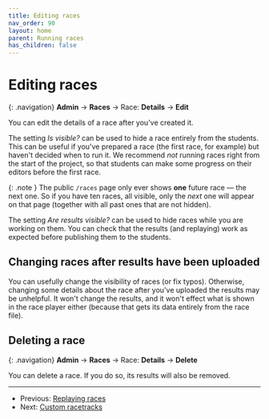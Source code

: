 ```yaml
---
title: Editing races
nav_order: 90
layout: home
parent: Running races
has_children: false
---
```


# Editing races

{: .navigation}
**Admin** → **Races** → Race: **Details** → **Edit**

You can edit the details of a race after you've created it.

The setting _Is visible?_ can be used to hide a race entirely from the students.
This can be useful if you've prepared a race (the first race, for example) but
haven't decided when to run it. We recommend _not_ running races right from the
start of the project, so that students can make some progress on their editors
before the first race.

{: .note }
The public `/races` page only ever shows **one** future race — the next one.
So if you have ten races, all visible, only the _next_ one will appear on that
page (together with all past ones that are not hidden).

The setting _Are results visible?_ can be used to hide races while you are
working on them. You can check that the results (and replaying) work as
expected before publishing them to the students.

## Changing races after results have been uploaded

You can usefully change the visibility of races (or fix typos). Otherwise,
changing some details about the race after you've uploaded the results may be
unhelpful. It won't change the results, and it won't effect what is shown in
the race player either (because that gets its data entirely from the race file).

## Deleting a race

{: .navigation}
**Admin** → **Races** → Race: **Details** → **Delete**

You can delete a race. If you do so, its results will also be removed.

---

* Previous: [Replaying races](replaying)
* Next: [Custom racetracks](racetracks)
